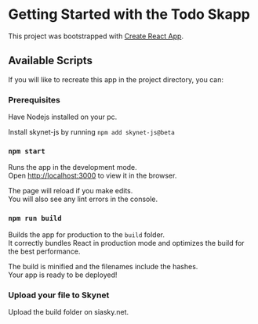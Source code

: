 # Getting Started with the Todo Skapp

This project was bootstrapped with [Create React App](https://github.com/facebook/create-react-app).

## Available Scripts

If you will like to recreate this app in the project directory, you can:

### Prerequisites

Have Nodejs installed on your pc.

Install skynet-js by running `npm add skynet-js@beta`

### `npm start`

Runs the app in the development mode.\
Open [http://localhost:3000](http://localhost:3000) to view it in the browser.

The page will reload if you make edits.\
You will also see any lint errors in the console.

### `npm run build`

Builds the app for production to the `build` folder.\
It correctly bundles React in production mode and optimizes the build for the best performance.

The build is minified and the filenames include the hashes.\
Your app is ready to be deployed!

### Upload your file to Skynet

Upload the build folder on siasky.net. 
